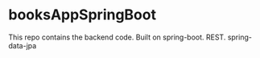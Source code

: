 # booksAppSpringBoot
This repo contains the backend code.
Built on spring-boot.
REST.
spring-data-jpa